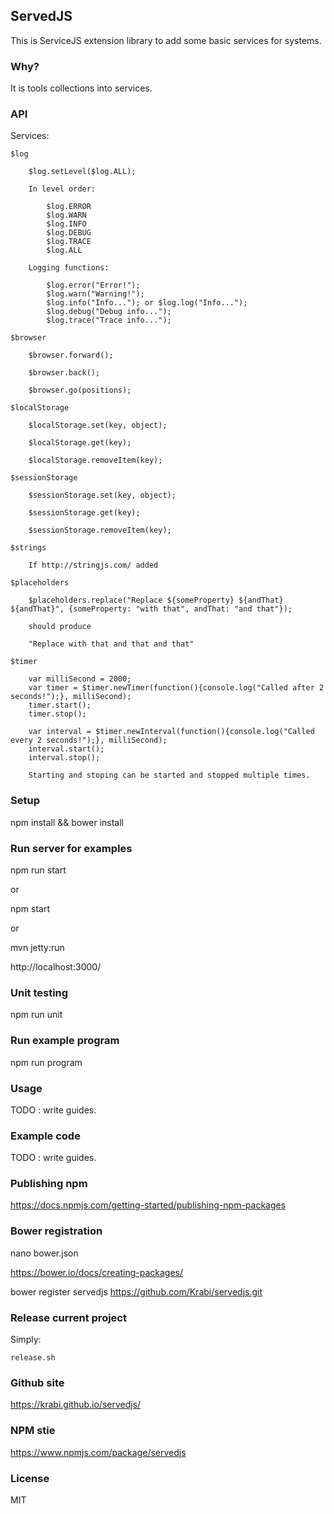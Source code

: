 ## ServedJS

This is ServiceJS extension library to add some basic services for systems.

### Why?

It is tools collections into services.

### API

Services:

    $log

        $log.setLevel($log.ALL);

        In level order:

            $log.ERROR
            $log.WARN
            $log.INFO
            $log.DEBUG
            $log.TRACE
            $log.ALL

        Logging functions:

            $log.error("Error!");
            $log.warn("Warning!");
            $log.info("Info..."); or $log.log("Info...");
            $log.debug("Debug info...");
            $log.trace("Trace info...");

    $browser

        $browser.forward();

        $browser.back();

        $browser.go(positions);

    $localStorage

        $localStorage.set(key, object);

        $localStorage.get(key);

        $localStorage.removeItem(key);

    $sessionStorage

        $sessionStorage.set(key, object);

        $sessionStorage.get(key);

        $sessionStorage.removeItem(key);

    $strings

        If http://stringjs.com/ added

    $placeholders

        $placeholders.replace("Replace ${someProperty} ${andThat} ${andThat}", {someProperty: "with that", andThat: "and that"});

        should produce

        "Replace with that and that and that"

    $timer

        var milliSecond = 2000;
        var timer = $timer.newTimer(function(){console.log("Called after 2 seconds!");}, milliSecond);
        timer.start();
        timer.stop();

        var interval = $timer.newInterval(function(){console.log("Called every 2 seconds!");}, milliSecond);
        interval.start();
        interval.stop();

        Starting and stoping can be started and stopped multiple times.

### Setup

npm install && bower install

### Run server for examples

npm run start

or

npm start

or

mvn jetty:run

http://localhost:3000/

### Unit testing

npm run unit

### Run example program

npm run program

### Usage

TODO : write guides.

### Example code

TODO : write guides.

### Publishing npm

https://docs.npmjs.com/getting-started/publishing-npm-packages

### Bower registration

nano bower.json

https://bower.io/docs/creating-packages/

bower register servedjs https://github.com/Krabi/servedjs.git

### Release current project

Simply:

    release.sh

### Github site

https://krabi.github.io/servedjs/

### NPM stie

https://www.npmjs.com/package/servedjs

### License

MIT

